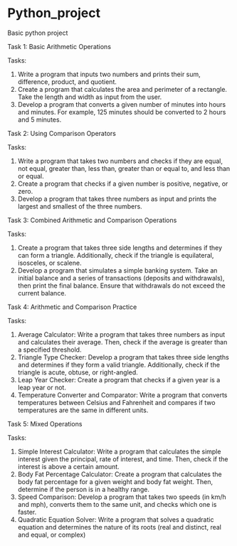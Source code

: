 # Python_project
Basic python project 

Task 1: Basic Arithmetic Operations

Tasks:
1. Write a program that inputs two numbers and prints their sum, difference, product, and quotient.
2. Create a program that calculates the area and perimeter of a rectangle. Take the length and width as input from the user.
3. Develop a program that converts a given number of minutes into hours and minutes. For example, 125 minutes should be converted to 2 hours and 5 minutes.

Task 2: Using Comparison Operators

Tasks:
1. Write a program that takes two numbers and checks if they are equal, not equal, greater than, less than, greater than or equal to, and less than or equal.
2. Create a program that checks if a given number is positive, negative, or zero.
3. Develop a program that takes three numbers as input and prints the largest and smallest of the three numbers.

Task 3: Combined Arithmetic and Comparison Operations

Tasks:
1. Create a program that takes three side lengths and determines if they can form a triangle. Additionally, check if the triangle is equilateral, isosceles, or scalene.
2. Develop a program that simulates a simple banking system. Take an initial balance and a series of transactions (deposits and withdrawals), then print the final balance. Ensure that withdrawals do not exceed the current balance.

Task 4: Arithmetic and Comparison Practice

Tasks:
1. Average Calculator: Write a program that takes three numbers as input and calculates their average. Then, check if the average is greater than a specified threshold.
2. Triangle Type Checker: Develop a program that takes three side lengths and determines if they form a valid triangle. Additionally, check if the triangle is acute, obtuse, or right-angled.
3. Leap Year Checker: Create a program that checks if a given year is a leap year or not.
4. Temperature Converter and Comparator: Write a program that converts temperatures between Celsius and Fahrenheit and compares if two temperatures are the same in different units.

Task 5: Mixed Operations

Tasks:
1. Simple Interest Calculator: Write a program that calculates the simple interest given the principal, rate of interest, and time. Then, check if the interest is above a certain amount.
2. Body Fat Percentage Calculator: Create a program that calculates the body fat percentage for a given weight and body fat weight. Then, determine if the person is in a healthy range.
3. Speed Comparison: Develop a program that takes two speeds (in km/h and mph), converts them to the same unit, and checks which one is faster.
4. Quadratic Equation Solver: Write a program that solves a quadratic equation and determines the nature of its roots (real and distinct, real and equal, or complex)
